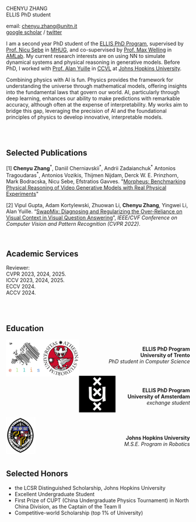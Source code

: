 
CHENYU ZHANG <br>
ELLIS PhD student <br>
<!-- the University of Trento <br> -->
email: <chenyu.zhang@unitn.it><br>
[google scholar](https://scholar.google.com/citations?hl=en&user=mhQQsNgAAAAJ) / [twitter](https://twitter.com/AngelicaCZ2016)

I am a second year PhD student of the [ELLIS PhD Program](https://ellis.eu/phd-postdoc), supervised by [Prof. Nicu Sebe](https://disi.unitn.it/~sebe/) in [MHUG](http://mhug.disi.unitn.it/#/), and 
co-supervised by [Prof. Max Welling](https://staff.fnwi.uva.nl/m.welling/) in [AMLab](https://amlab.science.uva.nl/). My current research interests are on using NN to simulate dynamical systems and physical reasoning in generative models. Before PhD, I worked with [Prof. Alan Yuille](https://www.cs.jhu.edu/~ayuille/) in [CCVL](https://ccvl.jhu.edu/) at [Johns Hopkins University](https://www.jhu.edu/). 

Combining physics with AI is fun. Physics provides the framework for understanding the universe through mathematical models, offering insights into the fundamental laws that govern our world. AI, particularly through deep learning, enhances our ability to make predictions with remarkable accuracy, although often at the expense of interpretability. My works aim to bridge this gap, leveraging the precision of AI and the foundational principles of physics to develop innovative, interpretable models.




<br>
<br>

## Selected Publications

[1] <b>Chenyu Zhang</b><sup>&#42;</sup>, Daniil Cherniavskii<sup>&#42;</sup>, Andrii Zadaianchuk<sup>&#42;</sup> Antonios Tragoudaras<sup>&#42;</sup>, Antonios Vozikis, Thijmen Nijdam, Derck W. E. Prinzhorn, Mark Bodracska, Nicu Sebe, Efstratios Gavves. "[Morpheus: Benchmarking Physical Reasoning of Video Generative Models with Real Physical Experiments](https://arxiv.org/pdf/2504.02918v1)"

[2] Vipul Gupta, Adam Kortylewski, Zhuowan Li, <b>Chenyu Zhang</b>, Yingwei Li, Alan Yuille. “[SwapMix: Diagnosing and Regularizing the Over-Reliance on Visual Context in Visual Question Answering](https://openaccess.thecvf.com/content/CVPR2022/papers/Gupta_SwapMix_Diagnosing_and_Regularizing_the_Over-Reliance_on_Visual_Context_in_CVPR_2022_paper.pdf)”, <i>IEEE/CVF Conference on Computer Vision and Pattern Recognition (CVPR 2022)</i>.

<br>

## Academic Services
Reviewer: <br>
CVPR 2023, 2024, 2025. <br>
ICCV 2023, 2024, 2025.  <br>
ECCV 2024.  <br>
ACCV 2024.


<br>

<br>

## Education

 <img style="float: left;" src="assets/img/ellis.png" width="100" height="100">
 <img style="float: left;" src="assets/img/unitn.png" width="100" height="100">
 <p style="text-align: right"> 
 <br>
 <b> ELLIS PhD Program </b>   <br>
 <b> University of Trento </b>   <br>
 <i> PhD student in Computer Science </i> <br>
 <!-- <i> Nov. 2023 - Apr. 2027 </i> -->
 </p>

 <br>

 <img style="float: left;" src="assets/img/UvA.png" width="100" height="100">
 <p style="text-align: right"> 
 <br>
 <b> ELLIS PhD Program </b>   <br>
 <b> University of Amsterdam </b>   <br>
 <i> exchange student </i>
 </p>

 <br>

 <img style="float: left;" src="assets/img/JHU.jpg" width="80" height="100">
 <p style="text-align: right"> 
 <br> <br>
 <b> Johns Hopkins University </b>   <br>
 <i> M.S.E. Program in Robotics</i>
 <!-- ，Jan. 2021 - Dec. 2022  -->
 </p>

<br>

## Selected Honors

* the LCSR Distinguished Scholarship, Johns Hopkins University
* Excellent Undergraduate Student
* First Prize of CUPT (China Undergraduate Physics Tournament) in North China Division, as the Captain of the Team Ⅱ
* Competitive-world Scholarship (top 1% of University)


